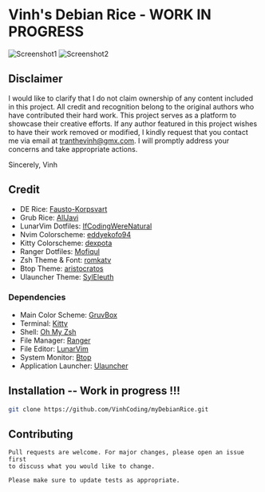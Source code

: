# Vinh's Debian Rice - WORK IN PROGRESS
![Screenshot1](https://i.imgur.com/kHpVghw.png)
![Screenshot2](https://i.imgur.com/Fglf4Ep.png)

## Disclaimer

I would like to clarify that I do not claim ownership of any content included in this project. All credit and recognition belong to the original authors who have contributed their hard work. This project serves as a platform to showcase their creative efforts.
If any author featured in this project wishes to have their work removed or modified, I kindly request that you contact me via email at tranthevinh@gmx.com. I will promptly address your concerns and take appropriate actions.

Sincerely,
Vinh

## Credit
+ DE Rice: [Fausto-Korpsvart](https://github.com/Fausto-Korpsvart/Gruvbox-GTK-Theme)
+ Grub Rice: [AllJavi](https://github.com/AllJavi/tartarus-grub)
+ LunarVim Dotfiles: [IfCodingWereNatural](https://github.com/IfCodingWereNatural/minimal-nvim/tree/lunarvim)
+ Nvim Colorscheme: [eddyekofo94](https://github.com/eddyekofo94/gruvbox-flat.nvim)
+ Kitty Colorscheme: [dexpota](https://github.com/dexpota/kitty-themes)
+ Ranger Dotfiles: [Mofiqul](https://github.com/Mofiqul/i3-gaps-gruvbox-material/)
+ Zsh Theme & Font: [romkatv](https://github.com/romkatv/powerlevel10k)
+ Btop Theme: [aristocratos](https://github.com/aristocratos/bpytop) 
+ Ulauncher Theme: [SylEleuth](https://github.com/SylEleuth/ulauncher-gruvbox)

### Dependencies 
+ Main Color Scheme: [GruvBox](https://github.com/morhetz/gruvbox)
+ Terminal: [Kitty](https://github.com/kovidgoyal/kitty)
+ Shell: [Oh My Zsh](https://github.com/ohmyzsh/ohmyzsh)
+ File Manager: [Ranger](https://github.com/ranger/ranger)
+ File Editor: [LunarVim](https://github.com/LunarVim/LunarVim) 
+ System Monitor: [Btop](https://github.com/aristocratos/bpytop)
+ Application Launcher: [Ulauncher](https://github.com/Ulauncher/Ulauncher)

## Installation -- Work in progress !!!

```bash
git clone https://github.com/VinhCoding/myDebianRice.git
```

## Contributing
```
Pull requests are welcome. For major changes, please open an issue first
to discuss what you would like to change.

Please make sure to update tests as appropriate.
```


